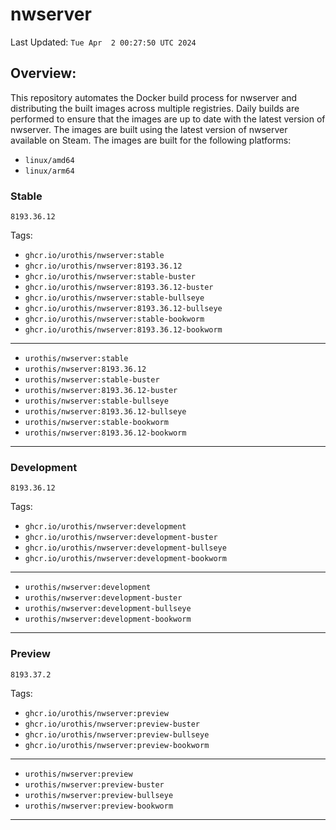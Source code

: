 # <b>nwserver</b>

Last Updated: `Tue Apr  2 00:27:50 UTC 2024`

## Overview:
This repository automates the Docker build process for nwserver and distributing the built images across multiple registries. Daily builds are performed to ensure that the images are up to date with the latest version of nwserver. The images are built using the latest version of nwserver available on Steam.
The images are built for the following platforms:

- `linux/amd64`
- `linux/arm64`

### Stable
`8193.36.12`

Tags: 

- `ghcr.io/urothis/nwserver:stable`
- `ghcr.io/urothis/nwserver:8193.36.12`
- `ghcr.io/urothis/nwserver:stable-buster`
- `ghcr.io/urothis/nwserver:8193.36.12-buster`
- `ghcr.io/urothis/nwserver:stable-bullseye`
- `ghcr.io/urothis/nwserver:8193.36.12-bullseye`
- `ghcr.io/urothis/nwserver:stable-bookworm`
- `ghcr.io/urothis/nwserver:8193.36.12-bookworm`
---
- `urothis/nwserver:stable`
- `urothis/nwserver:8193.36.12`
- `urothis/nwserver:stable-buster`
- `urothis/nwserver:8193.36.12-buster`
- `urothis/nwserver:stable-bullseye`
- `urothis/nwserver:8193.36.12-bullseye`
- `urothis/nwserver:stable-bookworm`
- `urothis/nwserver:8193.36.12-bookworm`
---

### Development
`8193.36.12`

Tags: 

- `ghcr.io/urothis/nwserver:development`
- `ghcr.io/urothis/nwserver:development-buster`
- `ghcr.io/urothis/nwserver:development-bullseye`
- `ghcr.io/urothis/nwserver:development-bookworm`
---
- `urothis/nwserver:development`
- `urothis/nwserver:development-buster`
- `urothis/nwserver:development-bullseye`
- `urothis/nwserver:development-bookworm`
---

### Preview
`8193.37.2`

Tags: 

- `ghcr.io/urothis/nwserver:preview`
- `ghcr.io/urothis/nwserver:preview-buster`
- `ghcr.io/urothis/nwserver:preview-bullseye`
- `ghcr.io/urothis/nwserver:preview-bookworm`
---
- `urothis/nwserver:preview`
- `urothis/nwserver:preview-buster`
- `urothis/nwserver:preview-bullseye`
- `urothis/nwserver:preview-bookworm`
---
